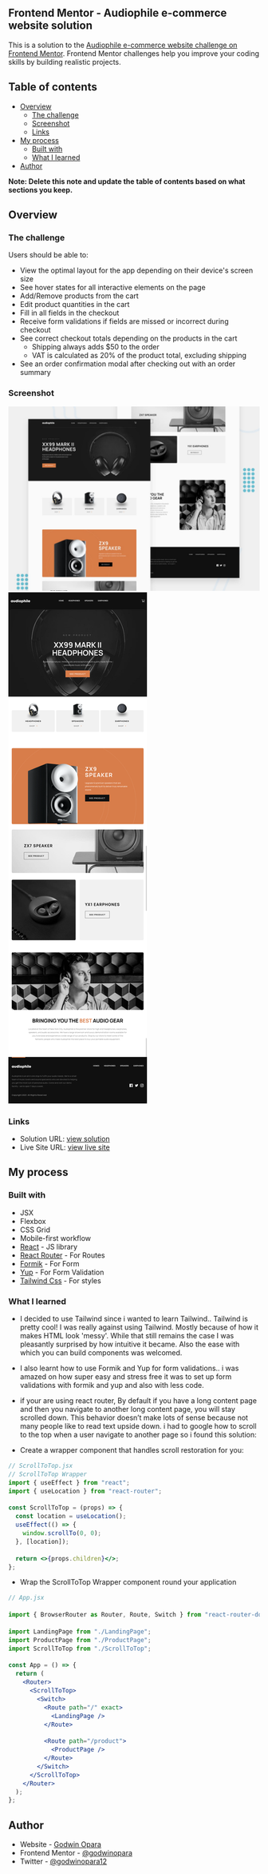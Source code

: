 ## Frontend Mentor - Audiophile e-commerce website solution

This is a solution to the [Audiophile e-commerce website challenge on Frontend Mentor](https://www.frontendmentor.io/challenges/audiophile-ecommerce-website-C8cuSd_wx). Frontend Mentor challenges help you improve your coding skills by building realistic projects.

## Table of contents

- [Overview](#overview)
  - [The challenge](#the-challenge)
  - [Screenshot](#screenshot)
  - [Links](#links)
- [My process](#my-process)
  - [Built with](#built-with)
  - [What I learned](#what-i-learned)
- [Author](#author)

**Note: Delete this note and update the table of contents based on what sections you keep.**

## Overview

### The challenge

Users should be able to:

- View the optimal layout for the app depending on their device's screen size
- See hover states for all interactive elements on the page
- Add/Remove products from the cart
- Edit product quantities in the cart
- Fill in all fields in the checkout
- Receive form validations if fields are missed or incorrect during checkout
- See correct checkout totals depending on the products in the cart
  - Shipping always adds $50 to the order
  - VAT is calculated as 20% of the product total, excluding shipping
- See an order confirmation modal after checking out with an order summary


### Screenshot

![](./preview.jpg)
![](./React-App.png)

### Links

- Solution URL: [view solution](https://www.frontendmentor.io/solutions/responsive-audio-ecommerce-store-bPxU3fBEG)
- Live Site URL: [view live site](https://audiophile-e-commerce.netlify.app/)

## My process

### Built with

- JSX
- Flexbox
- CSS Grid
- Mobile-first workflow
- [React](https://reactjs.org/) - JS library
- [React Router](https://reactrouter.com/) - For Routes
- [Formik](https://formik.org) - For Form
- [Yup](https://github.com/jquense/yup) - For Form Validation
- [Tailwind Css](https://tailwindcss.com/) - For styles

### What I learned

- I decided to use Tailwind since i wanted to learn Tailwind.. Tailwind is pretty cool! I was really against using Tailwind. Mostly because of how it makes HTML look 'messy'. While that still remains the case I was pleasantly surprised by how intuitive it became. Also the ease with which you can build components was welcomed.
- I also learnt how to use Formik and Yup for form validations.. i was amazed on how super easy and stress free it was to set up form validations with formik and yup and also with less code.

- if your are using react router, By default if you have a long content page and then you navigate to another long content page, you will stay scrolled down. This behavior doesn’t make lots of sense because not many people like to read text upside down. i had to google how to scroll to the top when a user navigate to another page so i found this solution:

- Create a wrapper component that handles scroll restoration for you:

```jsx
// ScrollToTop.jsx
// ScrollToTop Wrapper
import { useEffect } from "react";
import { useLocation } from "react-router";

const ScrollToTop = (props) => {
  const location = useLocation();
  useEffect(() => {
    window.scrollTo(0, 0);
  }, [location]);

  return <>{props.children}</>;
};
```

- Wrap the ScrollToTop Wrapper component round your application

```jsx
// App.jsx

import { BrowserRouter as Router, Route, Switch } from "react-router-dom";

import LandingPage from "./LandingPage";
import ProductPage from "./ProductPage";
import ScrollToTop from "./ScrollToTop";

const App = () => {
  return (
    <Router>
      <ScrollToTop>
        <Switch>
          <Route path="/" exact>
            <LandingPage />
          </Route>

          <Route path="/product">
            <ProductPage />
          </Route>
        </Switch>
      </ScrollToTop>
    </Router>
  );
};
```

## Author

- Website - [Godwin Opara](https://godwinopara.tech)
- Frontend Mentor - [@godwinopara](https://www.frontendmentor.io/profile/godwinopara)
- Twitter - [@godwinopara12](https://www.twitter.com/godwinopara12)
